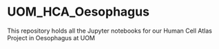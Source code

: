 # UOM_HCA_Oesophagus
This repository holds all the Jupyter notebooks for our Human Cell Atlas Project in Oesophagus at UOM
